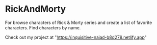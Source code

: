 # RickAndMorty

For browse characters of Rick & Morty series and create a list of favorite characters.
Find characters by name.

Check out my project at "https://inquisitive-naiad-b8d278.netlify.app"
